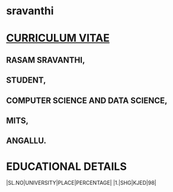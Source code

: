 # sravanthi
# __<U>CURRICULUM VITAE</u>__
## __RASAM SRAVANTHI,__
## __STUDENT,__
## __COMPUTER SCIENCE AND DATA SCIENCE,__
## __MITS,__
## __ANGALLU.__
# __EDUCATIONAL DETAILS__
|SL.NO|UNIVERSITY|PLACE|PERCENTAGE|
|1.|SHG|KJED|98|


